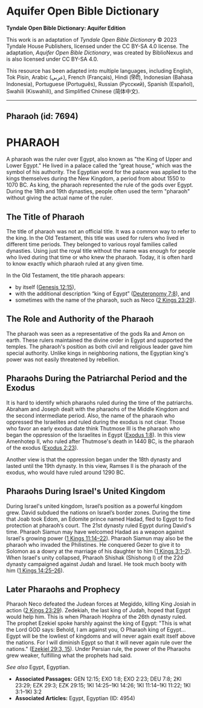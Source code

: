 # Aquifer Open Bible Dictionary

**Tyndale Open Bible Dictionary: Aquifer Edition**

This work is an adaptation of *Tyndale Open Bible Dictionary* © 2023 Tyndale House Publishers, licensed under the CC BY\-SA 4\.0 license. The adaptation, *Aquifer Open Bible Dictionary*, was created by BiblioNexus and is also licensed under CC BY\-SA 4\.0\.

This resource has been adapted into multiple languages, including English, Tok Pisin, Arabic (عربي), French (Français), Hindi (हिंदी), Indonesian (Bahasa Indonesia), Portuguese (Português), Russian (Русский), Spanish (Español), Swahili (Kiswahili), and Simplified Chinese (简体中文).



--------------------------------

## Pharaoh (id: 7694)

PHARAOH
=======

A pharaoh was the ruler over Egypt, also known as "the King of Upper and Lower Egypt." He lived in a palace called the “great house,” which was the symbol of his authority. The Egyptian word for the palace was applied to the kings themselves during the New Kingdom, a period from about 1550 to 1070 BC. As king, the pharaoh represented the rule of the gods over Egypt. During the 18th and 19th dynasties, people often used the term "pharaoh" without giving the actual name of the ruler.

The Title of Pharaoh
--------------------

The title of pharaoh was not an official title. It was a common way to refer to the king. In the Old Testament, this title was used for rulers who lived in different time periods. They belonged to various royal families called dynasties. Using just the royal title without the name was enough for people who lived during that time or who knew the pharaoh. Today, it is often hard to know exactly which pharaoh ruled at any given time.

In the Old Testament, the title pharaoh appears:

* by itself ([Genesis 12:15](https://ref.ly/Gen12:15)),
* with the additional description “king of Egypt” ([Deuteronomy 7:8](https://ref.ly/Deut7:8)), and
* sometimes with the name of the pharaoh, such as Neco ([2 Kings 23:29](https://ref.ly/2Kgs23:29)).

The Role and Authority of the Pharaoh
-------------------------------------

The pharaoh was seen as a representative of the gods Ra and Amon on earth. These rulers maintained the divine order in Egypt and supported the temples. The pharaoh's position as both civil and religious leader gave him special authority. Unlike kings in neighboring nations, the Egyptian king's power was not easily threatened by rebellion.

Pharaohs During the Patriarchal Period and the Exodus
-----------------------------------------------------

It is hard to identify which pharaohs ruled during the time of the patriarchs. Abraham and Joseph dealt with the pharaohs of the Middle Kingdom and the second intermediate period. Also, the name of the pharaoh who oppressed the Israelites and ruled during the exodus is not clear. Those who favor an early exodus date think Thutmose III is the pharaoh who began the oppression of the Israelites in Egypt ([Exodus 1:8](https://ref.ly/Exod1:8)). In this view Amenhotep II, who ruled after Thutmose's death in 1440 BC, is the pharaoh of the exodus ([Exodus 2:23](https://ref.ly/Exod2:23)). 

Another view is that the oppression began under the 18th dynasty and lasted until the 19th dynasty. In this view, Ramses II is the pharaoh of the exodus, who would have ruled around 1290 BC.

Pharaohs During Israel's United Kingdom
---------------------------------------

During Israel's united kingdom, Israel’s position as a powerful kingdom grew. David subdued the nations on Israel’s border zones. During the time that Joab took Edom, an Edomite prince named Hadad, fled to Egypt to find protection at pharaoh’s court. The 21st dynasty ruled Egypt during David's time. Pharaoh Siamun may have welcomed Hadad as a weapon against Israel's growing power ([1 Kings 11:14–22](https://ref.ly/1Kgs11:14-1Kgs11:22)). Pharaoh Siamun may also be the pharaoh who invaded the Philistines. He conquered Gezer to give it to Solomon as a dowry at the marriage of his daughter to him ([1 Kings 3:1–2](https://ref.ly/1Kgs3:1-1Kgs3:2)). When Israel's unity collapsed, Pharaoh Shishak (Shishong I) of the 22d dynasty campaigned against Judah and Israel. He took much booty with him ([1 Kings 14:25–26](https://ref.ly/1Kgs14:25-1Kgs14:26)).

Later Pharaohs and Prophecy
---------------------------

Pharaoh Neco defeated the Judean forces at Megiddo, killing King Josiah in action ([2 Kings 23:29](https://ref.ly/2Kgs23:29)). Zedekiah, the last king of Judah, hoped that Egypt would help him. This is when Pharaoh Hophra of the 26th dynasty ruled. The prophet Ezekiel spoke harshly against the king of Egypt: "This is what the Lord GOD says: Behold, I am against you, O Pharaoh king of Egypt… Egypt will be the lowliest of kingdoms and will never again exalt itself above the nations. For I will diminish Egypt so that it will never again rule over the nations." ([Ezekiel 29:3, 15](https://ref.ly/Ezek29:3,Ezek29:15)). Under Persian rule, the power of the Pharaohs grew weaker, fulfilling what the prophets had said.

*See also* Egypt, Egyptian.

* **Associated Passages:** GEN 12:15; EXO 1:8; EXO 2:23; DEU 7:8; 2KI 23:29; EZK 29:3; EZK 29:15; 1KI 14:25–1KI 14:26; 1KI 11:14–1KI 11:22; 1KI 3:1–1KI 3:2
* **Associated Articles:** Egypt, Egyptian (ID: 4954)

